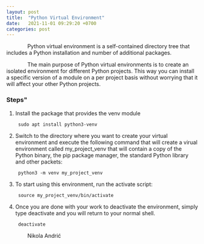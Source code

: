 ```yaml
---
layout: post
title:  "Python Virtual Environment"
date:   2021-11-01 09:29:20 +0700
categories: post
---
```


 &nbsp;&nbsp;&nbsp;&nbsp;&nbsp;&nbsp;&nbsp;&nbsp;&nbsp;&nbsp;&nbsp;&nbsp;&nbsp;
Python virtual environment is a self-contained directory tree that includes a Python installation and number of additional packages.

 &nbsp;&nbsp;&nbsp;&nbsp;&nbsp;&nbsp;&nbsp;&nbsp;&nbsp;&nbsp;&nbsp;&nbsp;&nbsp;
The main purpose of Python virtual environments is to create an isolated environment for different Python projects. 
This way you can install a specific version of a module on a per project basis without worrying that it will affect your other Python projects.


### Steps"

1. Install the package that provides the venv module

        sudo apt install python3-venv
        
2. Switch to the directory where you want to create your virtual environment and execute the following command that will create a virual environment called my_project_venv that
will contain a copy of the Python binary, the pip package manager, the standard Python library and other packets:

        python3 -m venv my_project_venv

3. To start using this environment, run the activate script:

        source my_project_venv/bin/activate
        
4. Once you are done with your work to deactivate the environment, simply type deactivate and you will return to your normal shell.

        deactivate

 &nbsp;&nbsp;&nbsp;&nbsp;&nbsp;&nbsp;&nbsp;&nbsp;&nbsp;&nbsp;&nbsp;&nbsp;&nbsp;
 Nikola Andrić
 
